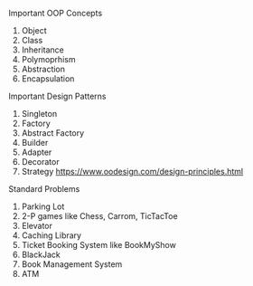 Important OOP Concepts
1. Object
2. Class
3. Inheritance
4. Polymoprhism
5. Abstraction
6. Encapsulation

Important Design Patterns
1. Singleton
2. Factory
3. Abstract Factory
4. Builder
5. Adapter
6. Decorator
7. Strategy
https://www.oodesign.com/design-principles.html


Standard Problems
1. Parking Lot
2. 2-P games like Chess, Carrom, TicTacToe
3. Elevator
4. Caching Library
5. Ticket Booking System like BookMyShow
6. BlackJack
7. Book Management System 
8. ATM
